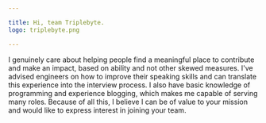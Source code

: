 ```yaml
---

title: Hi, team Triplebyte.
logo: triplebyte.png

---
```


I genuinely care about helping people find a meaningful place to contribute and make an impact, based on ability and not other skewed measures. 
I've advised engineers on how to improve their speaking skills and can translate this experience into the interview process. I also have basic knowledge of programming and experience blogging, which makes me capable of serving many roles. Because of all this, I believe I can be of value to your mission and would like to express interest in joining your team.


